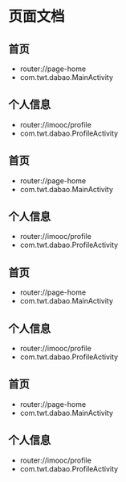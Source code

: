 # 页面文档

 ## 首页
 - router://page-home
 - com.twt.dabao.MainActivity
 ## 个人信息
 - router://imooc/profile
 - com.twt.dabao.ProfileActivity
 ## 首页
 - router://page-home
 - com.twt.dabao.MainActivity
 ## 个人信息
 - router://imooc/profile
 - com.twt.dabao.ProfileActivity
 ## 首页
 - router://page-home
 - com.twt.dabao.MainActivity
 ## 个人信息
 - router://imooc/profile
 - com.twt.dabao.ProfileActivity
 ## 首页
 - router://page-home
 - com.twt.dabao.MainActivity
 ## 个人信息
 - router://imooc/profile
 - com.twt.dabao.ProfileActivity
